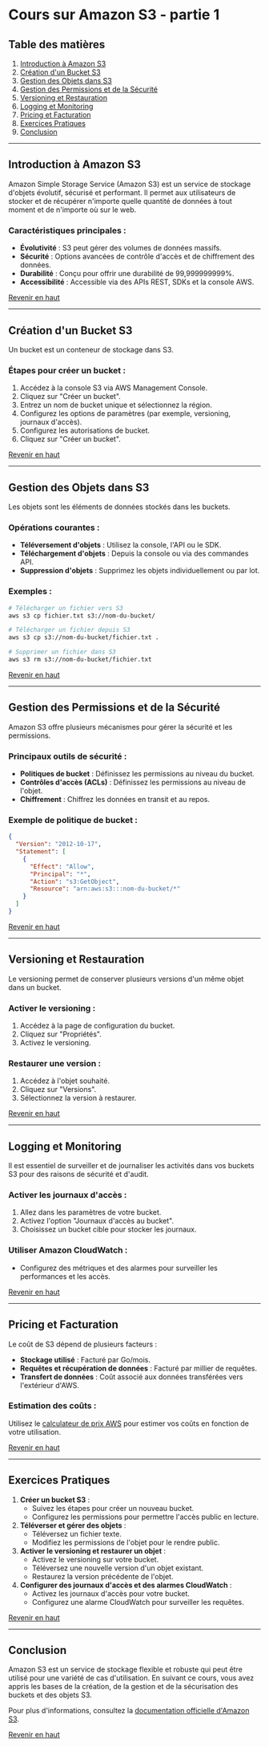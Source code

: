 # Cours sur Amazon S3 - partie 1

## Table des matières
1. [Introduction à Amazon S3](#introduction-à-amazon-s3)
2. [Création d'un Bucket S3](#création-dun-bucket-s3)
3. [Gestion des Objets dans S3](#gestion-des-objets-dans-s3)
4. [Gestion des Permissions et de la Sécurité](#gestion-des-permissions-et-de-la-sécurité)
5. [Versioning et Restauration](#versioning-et-restauration)
6. [Logging et Monitoring](#logging-et-monitoring)
7. [Pricing et Facturation](#pricing-et-facturation)
8. [Exercices Pratiques](#exercices-pratiques)
9. [Conclusion](#conclusion)

---

## Introduction à Amazon S3
Amazon Simple Storage Service (Amazon S3) est un service de stockage d'objets évolutif, sécurisé et performant. Il permet aux utilisateurs de stocker et de récupérer n'importe quelle quantité de données à tout moment et de n'importe où sur le web.

### Caractéristiques principales :
- **Évolutivité** : S3 peut gérer des volumes de données massifs.
- **Sécurité** : Options avancées de contrôle d'accès et de chiffrement des données.
- **Durabilité** : Conçu pour offrir une durabilité de 99,999999999%.
- **Accessibilité** : Accessible via des APIs REST, SDKs et la console AWS.

[Revenir en haut](#cours-sur-amazon-s3)

---

## Création d'un Bucket S3
Un bucket est un conteneur de stockage dans S3.

### Étapes pour créer un bucket :
1. Accédez à la console S3 via AWS Management Console.
2. Cliquez sur "Créer un bucket".
3. Entrez un nom de bucket unique et sélectionnez la région.
4. Configurez les options de paramètres (par exemple, versioning, journaux d'accès).
5. Configurez les autorisations de bucket.
6. Cliquez sur "Créer un bucket".

[Revenir en haut](#cours-sur-amazon-s3)

---

## Gestion des Objets dans S3
Les objets sont les éléments de données stockés dans les buckets.

### Opérations courantes :
- **Téléversement d'objets** : Utilisez la console, l'API ou le SDK.
- **Téléchargement d'objets** : Depuis la console ou via des commandes API.
- **Suppression d'objets** : Supprimez les objets individuellement ou par lot.

### Exemples :
```bash
# Télécharger un fichier vers S3
aws s3 cp fichier.txt s3://nom-du-bucket/

# Télécharger un fichier depuis S3
aws s3 cp s3://nom-du-bucket/fichier.txt .

# Supprimer un fichier dans S3
aws s3 rm s3://nom-du-bucket/fichier.txt
```

[Revenir en haut](#cours-sur-amazon-s3)

---

## Gestion des Permissions et de la Sécurité
Amazon S3 offre plusieurs mécanismes pour gérer la sécurité et les permissions.

### Principaux outils de sécurité :
- **Politiques de bucket** : Définissez les permissions au niveau du bucket.
- **Contrôles d'accès (ACLs)** : Définissez les permissions au niveau de l'objet.
- **Chiffrement** : Chiffrez les données en transit et au repos.

### Exemple de politique de bucket :
```json
{
  "Version": "2012-10-17",
  "Statement": [
    {
      "Effect": "Allow",
      "Principal": "*",
      "Action": "s3:GetObject",
      "Resource": "arn:aws:s3:::nom-du-bucket/*"
    }
  ]
}
```

[Revenir en haut](#cours-sur-amazon-s3)

---

## Versioning et Restauration
Le versioning permet de conserver plusieurs versions d'un même objet dans un bucket.

### Activer le versioning :
1. Accédez à la page de configuration du bucket.
2. Cliquez sur "Propriétés".
3. Activez le versioning.

### Restaurer une version :
1. Accédez à l'objet souhaité.
2. Cliquez sur "Versions".
3. Sélectionnez la version à restaurer.

[Revenir en haut](#cours-sur-amazon-s3)

---

## Logging et Monitoring
Il est essentiel de surveiller et de journaliser les activités dans vos buckets S3 pour des raisons de sécurité et d'audit.

### Activer les journaux d'accès :
1. Allez dans les paramètres de votre bucket.
2. Activez l'option "Journaux d'accès au bucket".
3. Choisissez un bucket cible pour stocker les journaux.

### Utiliser Amazon CloudWatch :
- Configurez des métriques et des alarmes pour surveiller les performances et les accès.

[Revenir en haut](#cours-sur-amazon-s3)

---

## Pricing et Facturation
Le coût de S3 dépend de plusieurs facteurs :
- **Stockage utilisé** : Facturé par Go/mois.
- **Requêtes et récupération de données** : Facturé par millier de requêtes.
- **Transfert de données** : Coût associé aux données transférées vers l'extérieur d'AWS.

### Estimation des coûts :
Utilisez le [calculateur de prix AWS](https://calculator.aws/#/) pour estimer vos coûts en fonction de votre utilisation.

[Revenir en haut](#cours-sur-amazon-s3)

---

## Exercices Pratiques
1. **Créer un bucket S3** :
   - Suivez les étapes pour créer un nouveau bucket.
   - Configurez les permissions pour permettre l'accès public en lecture.
2. **Téléverser et gérer des objets** :
   - Téléversez un fichier texte.
   - Modifiez les permissions de l'objet pour le rendre public.
3. **Activer le versioning et restaurer un objet** :
   - Activez le versioning sur votre bucket.
   - Téléversez une nouvelle version d'un objet existant.
   - Restaurez la version précédente de l'objet.
4. **Configurer des journaux d'accès et des alarmes CloudWatch** :
   - Activez les journaux d'accès pour votre bucket.
   - Configurez une alarme CloudWatch pour surveiller les requêtes.

[Revenir en haut](#cours-sur-amazon-s3)

---

## Conclusion
Amazon S3 est un service de stockage flexible et robuste qui peut être utilisé pour une variété de cas d'utilisation. En suivant ce cours, vous avez appris les bases de la création, de la gestion et de la sécurisation des buckets et des objets S3.

Pour plus d'informations, consultez la [documentation officielle d'Amazon S3](https://docs.aws.amazon.com/s3/).

[Revenir en haut](#cours-sur-amazon-s3)
